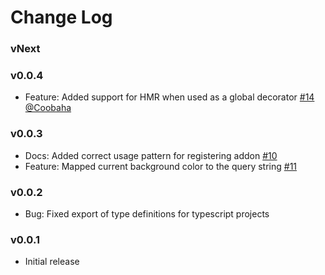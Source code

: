 # Change Log

### vNext

### v0.0.4

- Feature: Added support for HMR when used as a global decorator [#14](https://github.com/NewSpring/react-storybook-addon-backgrounds/pull/14) [@Coobaha](https://github.com/Coobaha)

### v0.0.3

- Docs: Added correct usage pattern for registering addon [#10](https://github.com/NewSpring/react-storybook-addon-backgrounds/pull/10)
- Feature: Mapped current background color to the query string [#11](https://github.com/NewSpring/react-storybook-addon-backgrounds/pull/11)

### v0.0.2

- Bug: Fixed export of type definitions for typescript projects

### v0.0.1

- Initial release
